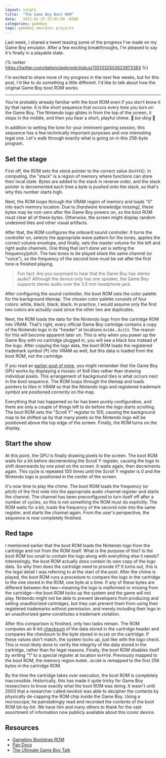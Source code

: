 ```yaml
---
layout: single
title:  "The Game Boy Boot ROM"
date:   2021-01-25 22:01:00 -0500
categories: gameboy
tags: gameboy emulator projects
---
```

Last week, I shared a tweet teasing some of the progress I've made on my Game Boy emulator. After a few exciting breakthroughs, I'm pleased to say it's finally in a playable state.

{% twitter https://twitter.com/daltonclaybrook/status/1351332502623973383 %}

I'm excited to share more of my progress in the next few weeks, but for this post, I'd like to do something a little different. I'd like to talk about how the original Game Boy boot ROM works.

---

You're probably already familiar with the boot ROM even if you don't know it by that name. It is the short sequence that occurs every time you turn on the Game Boy. The Nintendo logo glides in from the top of the screen, it stops in the middle, and then you hear a short, playful chime. 🎵 _ba-ding_ 🎵

In addition to setting the tone for your imminent gaming session, this sequence has a few technically important purposes and one interesting legal one. Let's walk through exactly what is going on in this 256-byte program.

## Set the stage

First off, the ROM sets the _stack pointer_ to the correct value (`0xFFFE`). In computing, the "stack" is a region of memory where functions can store their local state. Bytes are added to the stack in reverse order, and the stack pointer is decremented each time a byte is _pushed_ onto the stack, so that's why this number starts high.

Next, the ROM loops through the VRAM region of memory and loads "0" into each memory location. Due to *[hardware knowledge missing]*, these bytes may be non-zero after the Game Boy powers on, so the boot ROM must clear all of these bytes. Otherwise, the screen might display random undesired tiles and other visual artifacts.

After that, the ROM configures the onboard sound controller. It turns the controller on, selects the appropriate wave pattern for the tones, applies the correct volume envelope, and finally, sets the master volume for the left and right audio channels. One thing that isn't done yet is setting the frequency/pitch. The two tones to be played share the same channel (or "voice"), so the frequency of the second tone must be set after the first tone is finished playing.

>Fun fact: Are you surprised to hear that the Game Boy has stereo audio? Although the device only has one speaker, the Game Boy supports stereo audio over the 3.5 mm headphone jack.

After configuring the sound controller, the boot ROM sets the color palette for the background tilemap. The chosen color palette consists of four colors: white, black, black, black. In practice, I would assume only the first two colors are actually used since the other two are duplicates.

Next, the ROM loads the data for the Nintendo logo from the cartridge ROM into VRAM. That's right, every official Game Boy cartridge contains a copy of the Nintendo logo in its "header" at locations `0x104`...`0x133`. The reason for this will become apparent later on. This is why when you power up the Game Boy with no cartridge plugged in, you will see a black box instead of the logo. After copying the logo data, the boot ROM loads the registered trademark symbol (®) into VRAM as well, but this data is loaded from the boot ROM, not the cartridge.

If you read an [earlier post of mine](/gameboy/2021/01/04/a-project-for-the-new-year.html), you might remember that the Game Boy GPU works by displaying a mosaic of 8x8 tiles rather than drawing individual pixels. This arrangement of background tiles is what occurs next in the boot sequence. The ROM loops through the tilemap and loads pointers to tiles in VRAM so that the Nintendo logo and registered trademark symbol are positioned correctly on the map.

Everything that has happened so far has been purely configuration, and there are only a couple of things left to do before the logo starts scrolling. The boot ROM sets the "Scroll Y" register to 100, causing the background map to be shifted up by that many pixels so the Nintendo logo will be positioned above the top edge of the screen. Finally, the ROM turns on the display.

## Start the show

At this point, the GPU is finally drawing pixels to the screen. The boot ROM waits for a bit before decrementing the Scroll Y register, causing the logo to shift downwards by one pixel on the screen. It waits again, then decrements again. This cycle is repeated 100 times until the Scroll Y register is 0 and the Nintendo logo is positioned in the center of the screen.

It's now time to play the chime. The boot ROM loads the frequency (or pitch) of the first note into the appropriate audio channel register and starts the channel. The channel has been preconfigured to turn itself off after a number of cycles, so this is not something the ROM must do explicitly. The ROM waits for a bit, loads the frequency of the second note into the same register, and starts the channel again. From the user's perspective, the sequence is now completely finished.

## Red tape

I mentioned earlier that the boot ROM loads the Nintendo logo from the cartridge and not from the ROM itself. What is the purpose of this? Is the boot ROM too small to contain the logo along with everything else it needs? Interestingly, the boot ROM actually *does* contain its own copy of the logo data. So why then does the cartridge need to provide it? It turns out, this is the legal detail I was referring to at the start of the post. After the chime is played, the boot ROM runs a procedure to compare the logo in the cartridge to the one stored in the ROM, one byte at a time. If any of these bytes are different between the two—meaning the logo is malformed or missing from the cartridge—the boot ROM locks up the system and the game will not play. Nintendo might not be able to prevent developers from producing and selling unauthorized cartridges, but they *can* prevent them from using their registered trademarks without permission, and merely including their logo in an unauthorized game constitutes a trademark violation.

After this comparison is finished, only two tasks remain. The ROM computes an 8-bit [checksum](https://en.wikipedia.org/wiki/Checksum) of the data stored in the cartridge header and compares the checksum to the byte stored in `0x14D` on the cartridge. If these values don't match, the system locks up, just like with the logo check. This is most likely done to verify the integrity of the data stored in the cartridge, rather than for legal reasons. Finally, the boot ROM disables itself by writing "1" to a special register at location `0xFF50`. Previously mapped to the boot ROM, the memory region `0x000`...`0x100` is remapped to the first 256 bytes in the cartridge ROM.

By the time the cartridge takes over execution, the boot ROM is completely inaccessible. Historically, this has made it quite tricky for Game Boy researchers to know exactly what the boot ROM was doing. It wasn't until 2003 that a researcher called neviksti was able to decipher the contents by physically de-capping the ROM chip inside the Game Boy. Using a microscope, he painstakingly read and recorded the contents of the boot ROM bit-by-bit. We have him and many others to thank for the vast assortment of information now publicly available about this iconic device.

## Resources

- [Gameboy Bootstrap ROM](https://gbdev.gg8.se/wiki/articles/Gameboy_Bootstrap_ROM)
- [Pan Docs](https://gbdev.io/pandocs/)
- [The Ultimate Game Boy Talk](https://www.youtube.com/watch?v=HyzD8pNlpwI)
